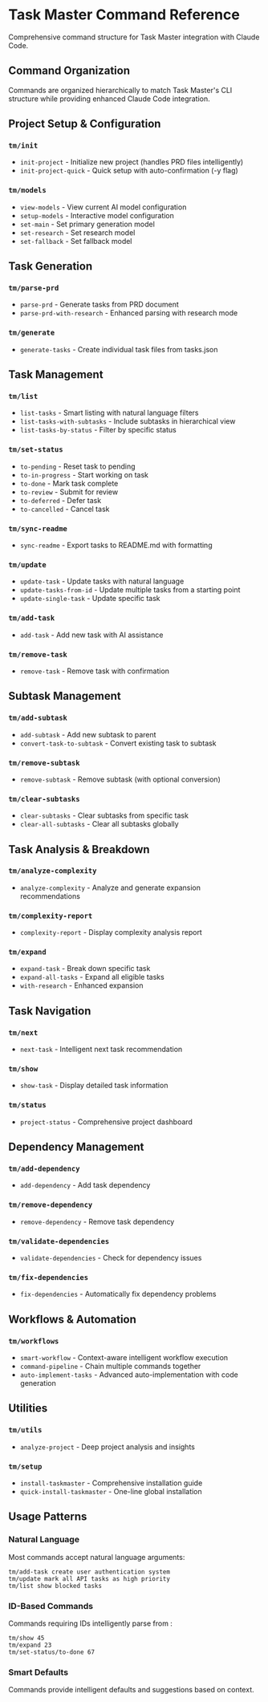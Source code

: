 # Task Master Command Reference

Comprehensive command structure for Task Master integration with Claude Code.

## Command Organization

Commands are organized hierarchically to match Task Master's CLI structure while providing enhanced Claude Code integration.

## Project Setup & Configuration

### `tm/init`
- `init-project` - Initialize new project (handles PRD files intelligently)
- `init-project-quick` - Quick setup with auto-confirmation (-y flag)

### `tm/models`
- `view-models` - View current AI model configuration
- `setup-models` - Interactive model configuration
- `set-main` - Set primary generation model
- `set-research` - Set research model
- `set-fallback` - Set fallback model

## Task Generation

### `tm/parse-prd`
- `parse-prd` - Generate tasks from PRD document
- `parse-prd-with-research` - Enhanced parsing with research mode

### `tm/generate`
- `generate-tasks` - Create individual task files from tasks.json

## Task Management

### `tm/list`
- `list-tasks` - Smart listing with natural language filters
- `list-tasks-with-subtasks` - Include subtasks in hierarchical view
- `list-tasks-by-status` - Filter by specific status

### `tm/set-status`
- `to-pending` - Reset task to pending
- `to-in-progress` - Start working on task
- `to-done` - Mark task complete
- `to-review` - Submit for review
- `to-deferred` - Defer task
- `to-cancelled` - Cancel task

### `tm/sync-readme`
- `sync-readme` - Export tasks to README.md with formatting

### `tm/update`
- `update-task` - Update tasks with natural language
- `update-tasks-from-id` - Update multiple tasks from a starting point
- `update-single-task` - Update specific task

### `tm/add-task`
- `add-task` - Add new task with AI assistance

### `tm/remove-task`
- `remove-task` - Remove task with confirmation

## Subtask Management

### `tm/add-subtask`
- `add-subtask` - Add new subtask to parent
- `convert-task-to-subtask` - Convert existing task to subtask

### `tm/remove-subtask`
- `remove-subtask` - Remove subtask (with optional conversion)

### `tm/clear-subtasks`
- `clear-subtasks` - Clear subtasks from specific task
- `clear-all-subtasks` - Clear all subtasks globally

## Task Analysis & Breakdown

### `tm/analyze-complexity`
- `analyze-complexity` - Analyze and generate expansion recommendations

### `tm/complexity-report`
- `complexity-report` - Display complexity analysis report

### `tm/expand`
- `expand-task` - Break down specific task
- `expand-all-tasks` - Expand all eligible tasks
- `with-research` - Enhanced expansion

## Task Navigation

### `tm/next`
- `next-task` - Intelligent next task recommendation

### `tm/show`
- `show-task` - Display detailed task information

### `tm/status`
- `project-status` - Comprehensive project dashboard

## Dependency Management

### `tm/add-dependency`
- `add-dependency` - Add task dependency

### `tm/remove-dependency`
- `remove-dependency` - Remove task dependency

### `tm/validate-dependencies`
- `validate-dependencies` - Check for dependency issues

### `tm/fix-dependencies`
- `fix-dependencies` - Automatically fix dependency problems

## Workflows & Automation

### `tm/workflows`
- `smart-workflow` - Context-aware intelligent workflow execution
- `command-pipeline` - Chain multiple commands together
- `auto-implement-tasks` - Advanced auto-implementation with code generation

## Utilities

### `tm/utils`
- `analyze-project` - Deep project analysis and insights

### `tm/setup`
- `install-taskmaster` - Comprehensive installation guide
- `quick-install-taskmaster` - One-line global installation

## Usage Patterns

### Natural Language
Most commands accept natural language arguments:
```
tm/add-task create user authentication system
tm/update mark all API tasks as high priority
tm/list show blocked tasks
```

### ID-Based Commands
Commands requiring IDs intelligently parse from <task-id>:
```
tm/show 45
tm/expand 23
tm/set-status/to-done 67
```

### Smart Defaults
Commands provide intelligent defaults and suggestions based on context.
